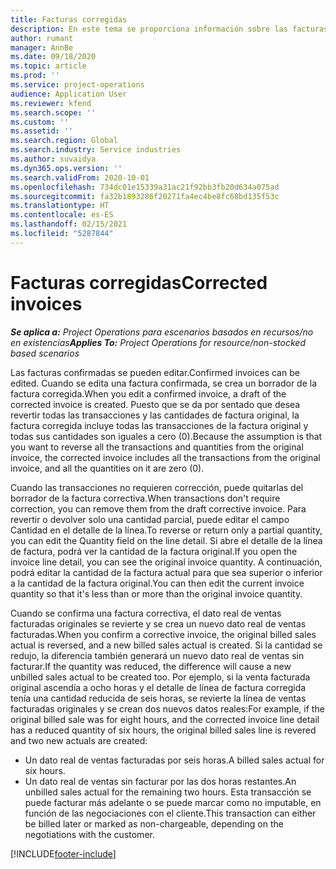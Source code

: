 ```yaml
---
title: Facturas corregidas
description: En este tema se proporciona información sobre las facturas corregidas.
author: rumant
manager: AnnBe
ms.date: 09/18/2020
ms.topic: article
ms.prod: ''
ms.service: project-operations
audience: Application User
ms.reviewer: kfend
ms.search.scope: ''
ms.custom: ''
ms.assetid: ''
ms.search.region: Global
ms.search.industry: Service industries
ms.author: suvaidya
ms.dyn365.ops.version: ''
ms.search.validFrom: 2020-10-01
ms.openlocfilehash: 734dc01e15339a31ac21f92bb3fb20d634a075ad
ms.sourcegitcommit: fa32b1893286f20271fa4ec4be8fc68bd135f53c
ms.translationtype: HT
ms.contentlocale: es-ES
ms.lasthandoff: 02/15/2021
ms.locfileid: "5287844"
---
```

# <a name="corrected-invoices"></a><span data-ttu-id="292b7-103">Facturas corregidas</span><span class="sxs-lookup"><span data-stu-id="292b7-103">Corrected invoices</span></span>

<span data-ttu-id="292b7-104">_**Se aplica a:** Project Operations para escenarios basados en recursos/no en existencias_</span><span class="sxs-lookup"><span data-stu-id="292b7-104">_**Applies To:** Project Operations for resource/non-stocked based scenarios_</span></span>

<span data-ttu-id="292b7-105">Las facturas confirmadas se pueden editar.</span><span class="sxs-lookup"><span data-stu-id="292b7-105">Confirmed invoices can be edited.</span></span> <span data-ttu-id="292b7-106">Cuando se edita una factura confirmada, se crea un borrador de la factura corregida.</span><span class="sxs-lookup"><span data-stu-id="292b7-106">When you edit a confirmed invoice, a draft of the corrected invoice is created.</span></span> <span data-ttu-id="292b7-107">Puesto que se da por sentado que desea revertir todas las transacciones y las cantidades de factura original, la factura corregida incluye todas las transacciones de la factura original y todas sus cantidades son iguales a cero (0).</span><span class="sxs-lookup"><span data-stu-id="292b7-107">Because the assumption is that you want to reverse all the transactions and quantities from the original invoice, the corrected invoice includes all the transactions from the original invoice, and all the quantities on it are zero (0).</span></span>

<span data-ttu-id="292b7-108">Cuando las transacciones no requieren corrección, puede quitarlas del borrador de la factura correctiva.</span><span class="sxs-lookup"><span data-stu-id="292b7-108">When transactions don't require correction, you can remove them from the draft corrective invoice.</span></span> <span data-ttu-id="292b7-109">Para revertir o devolver solo una cantidad parcial, puede editar el campo Cantidad en el detalle de la línea.</span><span class="sxs-lookup"><span data-stu-id="292b7-109">To reverse or return only a partial quantity, you can edit the Quantity field on the line detail.</span></span> <span data-ttu-id="292b7-110">Si abre el detalle de la línea de factura, podrá ver la cantidad de la factura original.</span><span class="sxs-lookup"><span data-stu-id="292b7-110">If you open the invoice line detail, you can see the original invoice quantity.</span></span> <span data-ttu-id="292b7-111">A continuación, podrá editar la cantidad de la factura actual para que sea superior o inferior a la cantidad de la factura original.</span><span class="sxs-lookup"><span data-stu-id="292b7-111">You can then edit the current invoice quantity so that it's less than or more than the original invoice quantity.</span></span>

<span data-ttu-id="292b7-112">Cuando se confirma una factura correctiva, el dato real de ventas facturadas originales se revierte y se crea un nuevo dato real de ventas facturadas.</span><span class="sxs-lookup"><span data-stu-id="292b7-112">When you confirm a corrective invoice, the original billed sales actual is reversed, and a new billed sales actual is created.</span></span> <span data-ttu-id="292b7-113">Si la cantidad se redujo, la diferencia también generará un nuevo dato real de ventas sin facturar.</span><span class="sxs-lookup"><span data-stu-id="292b7-113">If the quantity was reduced, the difference will cause a new unbilled sales actual to be created too.</span></span> <span data-ttu-id="292b7-114">Por ejemplo, si la venta facturada original ascendía a ocho horas y el detalle de línea de factura corregida tenía una cantidad reducida de seis horas, se revierte la línea de ventas facturadas originales y se crean dos nuevos datos reales:</span><span class="sxs-lookup"><span data-stu-id="292b7-114">For example, if the original billed sale was for eight hours, and the corrected invoice line detail has a reduced quantity of six hours, the original billed sales line is revered and two new actuals are created:</span></span>

- <span data-ttu-id="292b7-115">Un dato real de ventas facturadas por seis horas.</span><span class="sxs-lookup"><span data-stu-id="292b7-115">A billed sales actual for six hours.</span></span>
- <span data-ttu-id="292b7-116">Un dato real de ventas sin facturar por las dos horas restantes.</span><span class="sxs-lookup"><span data-stu-id="292b7-116">An unbilled sales actual for the remaining two hours.</span></span> <span data-ttu-id="292b7-117">Esta transacción se puede facturar más adelante o se puede marcar como no imputable, en función de las negociaciones con el cliente.</span><span class="sxs-lookup"><span data-stu-id="292b7-117">This transaction can either be billed later or marked as non-chargeable, depending on the negotiations with the customer.</span></span>


[!INCLUDE[footer-include](../includes/footer-banner.md)]